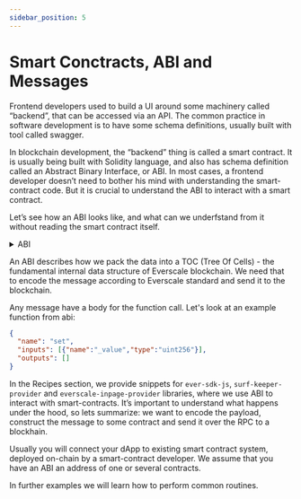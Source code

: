 ```yaml
---
sidebar_position: 5
---
```


# Smart Conctracts, ABI and Messages

Frontend developers used to build a UI around some machinery called “backend”, that can be accessed via an API. The common practice in software development is to have some schema definitions, usually built with tool called swagger.

In blockchain development, the “backend” thing is called a smart contract. It is usually being built with Solidity language, and also has schema definition called an Abstract Binary Interface, or ABI. In most cases, a frontend developer doesn’t need to bother his mind with understanding the smart-contract code. But it is crucial to understand the ABI to interact with a smart contract.

Let’s see how an ABI looks like, and what can we underfstand from it without reading the smart contract itself.

<details>
  <summary>ABI</summary>

```json
{
  // Major version of ABI standart
  "ABI version": 2,
    // Full version of ABI
    // Can be – 2.0, 2.1, 2.2, 2.3
  version: "2.3",
  // Headers, specifying SDK which additional fields to attach to external message
  // Defined in the contract code, there are:
  // pragma AbiHeader time;
  // pragma AbiHeader pubkey;
  // pragma AbiHeader expire;
  header: [
    "time", "pubkey", "expire"
  ],
  // Description of callable function signatures
  // both internal and external messages
  functions: [
    {
      "name": "constructor",
      "inputs": [],
      "outputs": []
    },
    {
      "name": "get",
      "inputs": [],
      "outputs": [{"name":"value0","type":"uint256"}]
    },
    {
      "name": "getInternal",
      "inputs": [
        {"name":"answerId","type":"uint32"}
      ],
      "outputs": [
        {"name":"value0","type":"uint256"}
      ]
    },
    {
      "name": "set",
      "inputs": [{"name":"_value","type":"uint256"}],
      "outputs": []
    }
  ],
  // A description of the events that a contract can create
  events: [
    {
      "name": "VariableChanged",
      "inputs": [{"name":"new_value","type":"uint256"}],
      "outputs": []
    }
  ],
  // A list of static variables that must be specified to deploy the contract
  data: [
    {"key":1,"name":"owner","type":"address"}
    // There are also three hidden variables that SDK will set by itself
    // _pubkey, _timestamp, _constructorFlag
  ],
  // a list of all variables, so that you can
  // download the contract state and decode it
  fields: [
    {"name":"_pubkey","type":"uint256"}, // tvm.pubkey()
    {"name":"_timestamp","type":"uint64"}, // set by SDK
    {"name":"_constructorFlag","type":"bool"}, // set by SDK
    {"name":"owner","type":"address"},
    {"name":"variable","type":"uint256"}
  ]
};
```   

</details>          

An ABI describes how we pack the data into a TOC (Tree Of Cells) - the fundamental internal data structure of Everscale blockchain. We need that to encode the message according to Everscale standard and send it to the blockchain.

Any message have a body for the function call. Let's look at an example function from abi:

```json
{
  "name": "set",
  "inputs": [{"name":"_value","type":"uint256"}],
  "outputs": []
}
```

In the Recipes section, we provide snippets for `ever-sdk-js`, `surf-keeper-provider` and `everscale-inpage-provider` libraries, where we use ABI to interact with smart-contracts. It’s important to understand what happens under the hood, so lets summarize: we want to encode the payload, construct the message to some contract and send it over the RPC to a blockhain.

Usually you will connect your dApp to existing smart contract system, deployed on-chain by a smart-contract developer. We assume that you have an ABI an address of one or several contracts.

In further examples we will learn how to perform common routines.
